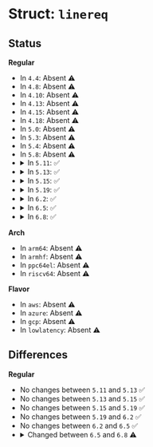 # Struct: <code>linereq</code>

## Status
<b>Regular</b>
<ul>
<li>
In <code>4.4</code>: Absent ⚠️
</li>
<li>
In <code>4.8</code>: Absent ⚠️
</li>
<li>
In <code>4.10</code>: Absent ⚠️
</li>
<li>
In <code>4.13</code>: Absent ⚠️
</li>
<li>
In <code>4.15</code>: Absent ⚠️
</li>
<li>
In <code>4.18</code>: Absent ⚠️
</li>
<li>
In <code>5.0</code>: Absent ⚠️
</li>
<li>
In <code>5.3</code>: Absent ⚠️
</li>
<li>
In <code>5.4</code>: Absent ⚠️
</li>
<li>
In <code>5.8</code>: Absent ⚠️
</li>
<li>
<details>
<summary>In <code>5.11</code>: ✅</summary>

```c
struct linereq {
    struct gpio_device *gdev;
    const char *label;
    u32 num_lines;
    wait_queue_head_t wait;
    u32 event_buffer_size;
    struct (anon) events;
    atomic_t seqno;
    struct mutex config_mutex;
    struct line lines[0];
};
```
</details>
</li>
<li>
<details>
<summary>In <code>5.13</code>: ✅</summary>

```c
struct linereq {
    struct gpio_device *gdev;
    const char *label;
    u32 num_lines;
    wait_queue_head_t wait;
    u32 event_buffer_size;
    struct (anon) events;
    atomic_t seqno;
    struct mutex config_mutex;
    struct line lines[0];
};
```
</details>
</li>
<li>
<details>
<summary>In <code>5.15</code>: ✅</summary>

```c
struct linereq {
    struct gpio_device *gdev;
    const char *label;
    u32 num_lines;
    wait_queue_head_t wait;
    u32 event_buffer_size;
    struct (anon) events;
    atomic_t seqno;
    struct mutex config_mutex;
    struct line lines[0];
};
```
</details>
</li>
<li>
<details>
<summary>In <code>5.19</code>: ✅</summary>

```c
struct linereq {
    struct gpio_device *gdev;
    const char *label;
    u32 num_lines;
    wait_queue_head_t wait;
    u32 event_buffer_size;
    struct (anon) events;
    atomic_t seqno;
    struct mutex config_mutex;
    struct line lines[0];
};
```
</details>
</li>
<li>
<details>
<summary>In <code>6.2</code>: ✅</summary>

```c
struct linereq {
    struct gpio_device *gdev;
    const char *label;
    u32 num_lines;
    wait_queue_head_t wait;
    u32 event_buffer_size;
    struct (anon) events;
    atomic_t seqno;
    struct mutex config_mutex;
    struct line lines[0];
};
```
</details>
</li>
<li>
<details>
<summary>In <code>6.5</code>: ✅</summary>

```c
struct linereq {
    struct gpio_device *gdev;
    const char *label;
    u32 num_lines;
    wait_queue_head_t wait;
    u32 event_buffer_size;
    struct (anon) events;
    atomic_t seqno;
    struct mutex config_mutex;
    struct line lines[0];
};
```
</details>
</li>
<li>
<details>
<summary>In <code>6.8</code>: ✅</summary>

```c
struct linereq {
    struct gpio_device *gdev;
    const char *label;
    u32 num_lines;
    wait_queue_head_t wait;
    struct notifier_block device_unregistered_nb;
    u32 event_buffer_size;
    struct (anon) events;
    atomic_t seqno;
    struct mutex config_mutex;
    struct line lines[0];
};
```
</details>
</li>
</ul>
<b>Arch</b>
<ul>
<li>
In <code>arm64</code>: Absent ⚠️
</li>
<li>
In <code>armhf</code>: Absent ⚠️
</li>
<li>
In <code>ppc64el</code>: Absent ⚠️
</li>
<li>
In <code>riscv64</code>: Absent ⚠️
</li>
</ul>
<b>Flavor</b>
<ul>
<li>
In <code>aws</code>: Absent ⚠️
</li>
<li>
In <code>azure</code>: Absent ⚠️
</li>
<li>
In <code>gcp</code>: Absent ⚠️
</li>
<li>
In <code>lowlatency</code>: Absent ⚠️
</li>
</ul>

## Differences
<b>Regular</b>
<ul>
<li>
No changes between <code>5.11</code> and <code>5.13</code> ✅
</li>
<li>
No changes between <code>5.13</code> and <code>5.15</code> ✅
</li>
<li>
No changes between <code>5.15</code> and <code>5.19</code> ✅
</li>
<li>
No changes between <code>5.19</code> and <code>6.2</code> ✅
</li>
<li>
No changes between <code>6.2</code> and <code>6.5</code> ✅
</li>
<li>
<details>
<summary>Changed between <code>6.5</code> and <code>6.8</code> ⚠️</summary>
<ul>
<li>
<b>Field added. </b>
<code>struct notifier_block device_unregistered_nb</code>
</li>
</ul>
</details>
</li>
</ul>
